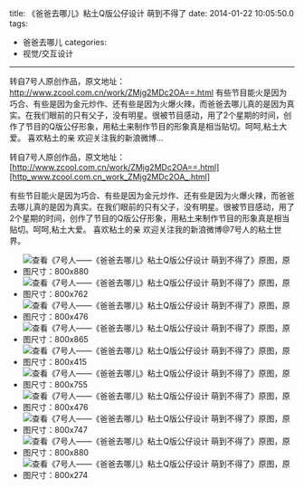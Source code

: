 title: 《爸爸去哪儿》粘土Q版公仔设计 萌到不得了
date: 2014-01-22 10:05:50.0
tags:
- 爸爸去哪儿
categories:
- 视觉/交互设计

---

转自7号人原创作品，原文地址：http://www.zcool.com.cn/work/ZMjg2MDc2OA==.html 有些节目能火是因为巧合、有些是因为金元炒作、还有些是因为火爆火辣，而爸爸去哪儿真的是因为真实。在我们眼前的只有父子，没有明星。很被节目感动，用了2个星期的时间，创作了节目的Q版公仔形象，用粘土来制作节目的形象真是相当贴切。呵呵,粘土大爱。 喜欢粘土的亲 欢迎关注我的新浪微博...

<!-- more -->

转自7号人原创作品，原文地址：[http://www.zcool.com.cn/work/ZMjg2MDc2OA==.html][http_www.zcool.com.cn_work_ZMjg2MDc2OA_.html]

  


有些节目能火是因为巧合、有些是因为金元炒作、还有些是因为火爆火辣，而爸爸去哪儿真的是因为真实。在我们眼前的只有父子，没有明星。很被节目感动，用了2个星期的时间，创作了节目的Q版公仔形象，用粘土来制作节目的形象真是相当贴切。呵呵,粘土大爱。 喜欢粘土的亲 欢迎关注我的新浪微博@7号人的粘土世界。

 *  ![查看《7号人——《爸爸去哪儿》粘土Q版公仔设计 萌到不得了》原图，原图尺寸：800x880][7_Q_ _800x880]
 *  ![查看《7号人——《爸爸去哪儿》粘土Q版公仔设计 萌到不得了》原图，原图尺寸：800x762][7_Q_ _800x762]
 *  ![查看《7号人——《爸爸去哪儿》粘土Q版公仔设计 萌到不得了》原图，原图尺寸：800x476][7_Q_ _800x476]
 *  ![查看《7号人——《爸爸去哪儿》粘土Q版公仔设计 萌到不得了》原图，原图尺寸：800x865][7_Q_ _800x865]
 *  ![查看《7号人——《爸爸去哪儿》粘土Q版公仔设计 萌到不得了》原图，原图尺寸：800x415][7_Q_ _800x415]
 *  ![查看《7号人——《爸爸去哪儿》粘土Q版公仔设计 萌到不得了》原图，原图尺寸：800x755][7_Q_ _800x755]
 *  ![查看《7号人——《爸爸去哪儿》粘土Q版公仔设计 萌到不得了》原图，原图尺寸：800x476][7_Q_ _800x476 1]
 *  ![查看《7号人——《爸爸去哪儿》粘土Q版公仔设计 萌到不得了》原图，原图尺寸：800x747][7_Q_ _800x747]
 *  ![查看《7号人——《爸爸去哪儿》粘土Q版公仔设计 萌到不得了》原图，原图尺寸：800x880][7_Q_ _800x880 1]
 *  ![查看《7号人——《爸爸去哪儿》粘土Q版公仔设计 萌到不得了》原图，原图尺寸：800x274][7_Q_ _800x274]
    
      
    

  



[http_www.zcool.com.cn_work_ZMjg2MDc2OA_.html]: http://www.zcool.com.cn/work/ZMjg2MDc2OA==.html
[7_Q_ _800x880]: http://image.zcool.com.cn/2013/49/23/m_1384958551284.jpg
[7_Q_ _800x762]: http://image.zcool.com.cn/2013/25/45/m_1384958610530.jpg
[7_Q_ _800x476]: http://image.zcool.com.cn/2013/26/0/m_1384958552696.jpg
[7_Q_ _800x865]: http://image.zcool.com.cn/2013/37/3/m_1384958624173.jpg
[7_Q_ _800x415]: http://image.zcool.com.cn/2013/48/51/m_1384958551632.jpg
[7_Q_ _800x755]: http://image.zcool.com.cn/2013/18/19/m_1384958624117.jpg
[7_Q_ _800x476 1]: http://image.zcool.com.cn/2013/27/55/m_1384958608223.jpg
[7_Q_ _800x747]: http://image.zcool.com.cn/2013/30/62/m_1384958621386.jpg
[7_Q_ _800x880 1]: http://image.zcool.com.cn/2013/48/1/m_1384958631946.jpg
[7_Q_ _800x274]: http://image.zcool.com.cn/2013/5/2/m_1384958599452.jpg
